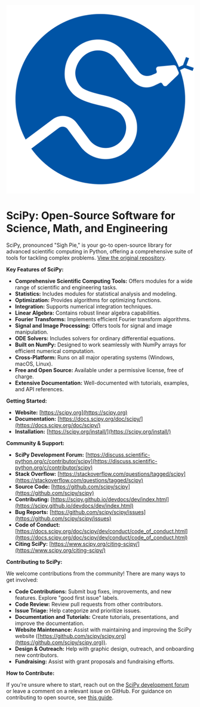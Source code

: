 [![SciPy Logo](https://raw.githubusercontent.com/scipy/scipy/main/doc/source/_static/logo.svg)](https://scipy.org)

# SciPy: Open-Source Software for Science, Math, and Engineering

SciPy, pronounced "Sigh Pie," is your go-to open-source library for advanced scientific computing in Python, offering a comprehensive suite of tools for tackling complex problems.  [View the original repository](https://github.com/scipy/scipy).

**Key Features of SciPy:**

*   **Comprehensive Scientific Computing Tools:** Offers modules for a wide range of scientific and engineering tasks.
*   **Statistics:** Includes modules for statistical analysis and modeling.
*   **Optimization:** Provides algorithms for optimizing functions.
*   **Integration:** Supports numerical integration techniques.
*   **Linear Algebra:** Contains robust linear algebra capabilities.
*   **Fourier Transforms:** Implements efficient Fourier transform algorithms.
*   **Signal and Image Processing:** Offers tools for signal and image manipulation.
*   **ODE Solvers:** Includes solvers for ordinary differential equations.
*   **Built on NumPy:** Designed to work seamlessly with NumPy arrays for efficient numerical computation.
*   **Cross-Platform:** Runs on all major operating systems (Windows, macOS, Linux).
*   **Free and Open Source:** Available under a permissive license, free of charge.
*   **Extensive Documentation:** Well-documented with tutorials, examples, and API references.

**Getting Started:**

*   **Website:** [https://scipy.org](https://scipy.org)
*   **Documentation:** [https://docs.scipy.org/doc/scipy/](https://docs.scipy.org/doc/scipy/)
*   **Installation:** [https://scipy.org/install/](https://scipy.org/install/)

**Community & Support:**

*   **SciPy Development Forum:** [https://discuss.scientific-python.org/c/contributor/scipy](https://discuss.scientific-python.org/c/contributor/scipy)
*   **Stack Overflow:** [https://stackoverflow.com/questions/tagged/scipy](https://stackoverflow.com/questions/tagged/scipy)
*   **Source Code:** [https://github.com/scipy/scipy](https://github.com/scipy/scipy)
*   **Contributing:** [https://scipy.github.io/devdocs/dev/index.html](https://scipy.github.io/devdocs/dev/index.html)
*   **Bug Reports:** [https://github.com/scipy/scipy/issues](https://github.com/scipy/scipy/issues)
*   **Code of Conduct:** [https://docs.scipy.org/doc/scipy/dev/conduct/code_of_conduct.html](https://docs.scipy.org/doc/scipy/dev/conduct/code_of_conduct.html)
*   **Citing SciPy:** [https://www.scipy.org/citing-scipy/](https://www.scipy.org/citing-scipy/)

**Contributing to SciPy:**

We welcome contributions from the community!  There are many ways to get involved:

*   **Code Contributions:** Submit bug fixes, improvements, and new features. Explore "good first issue" labels.
*   **Code Review:** Review pull requests from other contributors.
*   **Issue Triage:** Help categorize and prioritize issues.
*   **Documentation and Tutorials:** Create tutorials, presentations, and improve the documentation.
*   **Website Maintenance:** Assist with maintaining and improving the SciPy website ([https://github.com/scipy/scipy.org](https://github.com/scipy/scipy.org)).
*   **Design & Outreach:** Help with graphic design, outreach, and onboarding new contributors.
*   **Fundraising:**  Assist with grant proposals and fundraising efforts.

**How to Contribute:**

If you're unsure where to start, reach out on the [SciPy development forum](https://discuss.scientific-python.org/c/contributor/scipy) or leave a comment on a relevant issue on GitHub.  For guidance on contributing to open source, see [this guide](https://opensource.guide/how-to-contribute/).